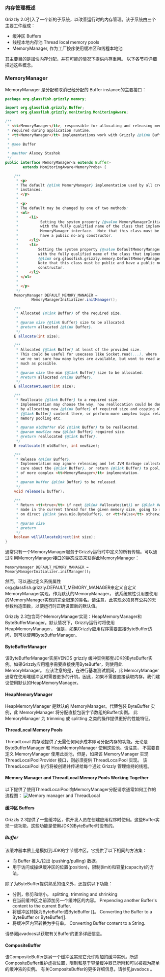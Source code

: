 ### 内存管理概述

Grizzly 2.0引入了一个新的子系统，以改善运行时的内存管理。该子系统由三个主要工件组成：

- 缓冲区 Buffers
- 线程本地内存池 Thread local memory pools
- MemoryManager, 作为工厂按序使用缓冲区和线程本地池

其主要目的是加快内存分配，并在可能的情况下提供内存重用。 
以下各节将详细描述这些概念。

### MemoryManager

MemoryManager 是分配和取消已经分配的 Buffer instance的主要接口：
```java
package org.glassfish.grizzly.memory;

import org.glassfish.grizzly.Buffer;
import org.glassfish.grizzly.monitoring.MonitoringAware;

/**
 * <tt>MemoryManager</tt>, responsible for allocating and releasing memory,
 * required during application runtime.
 * <tt>MemoryManager</tt> implementations work with Grizzly {@link Buffer}s.
 *
 * @see Buffer
 *
 * @author Alexey Stashok
 */
public interface MemoryManager<E extends Buffer>
        extends MonitoringAware<MemoryProbe> {

    /**
     * <p>
     * The default {@link MemoryManager} implementation used by all created builder
     * instances.
     * </p>
     *
     * <p>
     * The default may be changed by one of two methods:
     * <ul>
     *     <li>
     *          Setting the system property {@value MemoryManagerInitializer#DMM_PROP_NAME}
     *          with the fully qualified name of the class that implements the
     *          MemoryManager interface.  Note that this class must be public and
     *          have a public no-arg constructor.
     *     </li>
     *     <li>
     *         Setting the system property {@value DefaultMemoryManagerFactory#DMMF_PROP_NAME}
     *         with the fully qualified name of the class that implements the
     *         {@link org.glassfish.grizzly.memory.DefaultMemoryManagerFactory} interface.
     *         Note that this class must be public and have a public no-arg
     *         constructor.
     *     </li>
     * </ul>
     *
     * </p>
     */
    MemoryManager DEFAULT_MEMORY_MANAGER =
            MemoryManagerInitializer.initManager();

    /**
     * Allocated {@link Buffer} of the required size.
     *
     * @param size {@link Buffer} size to be allocated.
     * @return allocated {@link Buffer}.
     */
    E allocate(int size);

    /**
     * Allocated {@link Buffer} at least of the provided size.
     * This could be useful for usecases like Socket.read(...), where
     * we're not sure how many bytes are available, but want to read as
     * much as possible.
     *
     * @param size the min {@link Buffer} size to be allocated.
     * @return allocated {@link Buffer}.
     */
    E allocateAtLeast(int size);

    /**
     * Reallocate {@link Buffer} to a required size.
     * Implementation may choose the way, how reallocation could be done, either
     * by allocating new {@link Buffer} of required size and copying old
     * {@link Buffer} content there, or perform more complex logic related to
     * memory pooling etc.
     *
     * @param oldBuffer old {@link Buffer} to be reallocated.
     * @param newSize new {@link Buffer} required size.
     * @return reallocated {@link Buffer}.
     */
    E reallocate(E oldBuffer, int newSize);

    /**
     * Release {@link Buffer}.
     * Implementation may ignore releasing and let JVM Garbage collector to take
     * care about the {@link Buffer}, or return {@link Buffer} to pool, in case
     * of more complex <tt>MemoryManager</tt> implementation.
     *
     * @param buffer {@link Buffer} to be released.
     */
    void release(E buffer);
    
    /**
     * Return <tt>true</tt> if next {@link #allocate(int)} or {@link #allocateAtLeast(int)} call,
     * made in the current thread for the given memory size, going to return a {@link Buffer} based
     * on direct {@link java.nio.ByteBuffer}, or <tt>false</tt> otherwise.
     * 
     * @param size
     * @return 
     */
    boolean willAllocateDirect(int size);
}
```
通常只有一个MemoryManager服务于Grizzly运行时中定义的所有传输。可以通过引用MemoryManager接口的静态成员来获得此MemoryManager：
```shell
MemoryManager DEFAULT_MEMORY_MANAGER = MemoryManagerInitializer.initManager();
```
然而，可以通过定义系统属性org.glassfish.grizzly.DEFAULT_MEMORY_MANAGER来定义自定义MemoryManager实现，作为默认的MemoryManager，
该系统属性引用要使用的MemoryManager实现的完全限定的类名。请注意，此实现必须具有公共的无参数构造函数，以便运行时正确设置新的默认值。

Grizzly 2.3包含两个MemoryManager实现：HeapMemoryManager和ByteBufferManager。默认情况下，Grizzly运行时将使用HeapMemoryManager，
但是，如果Grizzly应用程序需要直接ByteBuffer访问，则可以使用ByteBufferManager。

#### ByteBufferManager
该ByteBufferManager实施VENDS grizzly 缓冲实例那套JDK的ByteBuffer实例。如果Grizzly应用程序需要直接使用ByteBuffer，则使用此MemoryManager。
应该注意的是，在进行基准测试期间，此 MemoryManager 通常在使用堆缓冲区时需要更多的开销。因此，如果不需要直接读取内存，我们建议使用默认的HeapMemoryManager。

#### HeapMemoryManager
HeapMemoryManager 是默认的 MemoryManager。代替包装 ByteBuffer 实例，此 MemoryManager 将分配直接包装字节数组的Buffer实例。
此 MemoryManager 为 trimming 或 splitting 之类的操作提供更好的性能特征。
     
#### ThreadLocal Memory Pools
ThreadLocal 内存池提供了无需任何同步成本即可分配内存的功能。无论是 ByteBufferManager 和 HeapMemoryManager 使用这些池。请注意，
不需要自定义 MemoryManager 使用此类池，但是，如果该 MemoryManager 实现 ThreadLocalPoolProvider 接口，则必须提供 ThreadLocalPool 实现。
该 ThreadLocalPool 执行将被创建并传递给每个通过 Grizzly 管理维持的线程。

#### Memory Manager and ThreadLocal Memory Pools Working Together
以下提供了使用ThreadLocalPool向MemoryManager分配请求通常如何工作的流程图：
![Memory manager and ThreadLocal](./images/memory_allocate_sequence.png)

#### 缓冲区 Buffers
Grizzly 2.3提供了一些缓冲区，供开发人员在创建应用程序时使用。这些Buffer实现一些功能，这些功能是使用JDK的ByteBuffer时没有的。

##### Buffer

该缓冲器本质上是模拟到JDK的字节缓冲区。它提供了以下相同的方法集：

- 向 Buffer 推入/拉出 (pushing/pulling) 数据。
- 用于访问或操纵缓冲区的位置(position)，限制(limit)和容量(capacity)的方法。

除了为ByteBuffer提供熟悉的语义外，还提供以下功能：
- 分割，修剪和缩小。 splitting, trimming and shrinking
- 在当前缓冲区之前添加另一个缓冲区的内容。 Prepending another Buffer's content to the current Buffer.
- 将缓冲区转换为ByteBuffer或ByteBuffer []。 Converting the Buffer to a ByteBuffer or ByteBuffer[].
- 将缓冲区内容转换为字符串。 Converting Buffer content to a String.

请参阅javadocs以获取有关Buffer的更多详细信息。

#### CompositeBuffer
该CompositeBuffer是另一个缓冲区实现它允许附加的缓冲实例。所述CompositeBuffer维护虚拟位置，限制和基于容量缓冲器已所附和可以被视为简单的缓冲液的实例。
有关CompositeBuffer的更多详细信息，请参见javadocs 。